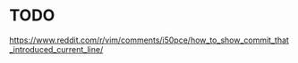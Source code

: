 # TODO

https://www.reddit.com/r/vim/comments/i50pce/how_to_show_commit_that_introduced_current_line/

